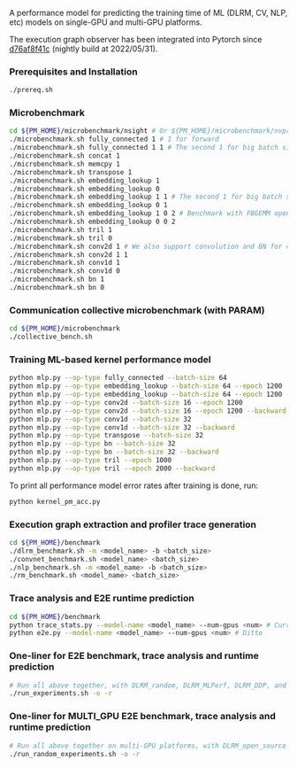 A performance model for predicting the training time of ML (DLRM, CV, NLP, etc) models on single-GPU and multi-GPU platforms.

The execution graph observer has been integrated into Pytorch since [d76af8f41c](https://github.com/pytorch/pytorch/tree/d76af8f41c6404b090b13ab9a868a71423d6d298) (nightly build at 2022/05/31).

### Prerequisites and Installation
```bash
./prereq.sh
```

### Microbenchmark
```bash
cd ${PM_HOME}/microbenchmark/nsight # Or ${PM_HOME}/microbenchmark/nvprof, depending on the choice of profiler
./microbenchmark.sh fully_connected 1 # 1 for forward
./microbenchmark.sh fully_connected 1 1 # The second 1 for big batch size.
./microbenchmark.sh concat 1
./microbenchmark.sh memcpy 1
./microbenchmark.sh transpose 1
./microbenchmark.sh embedding_lookup 1
./microbenchmark.sh embedding_lookup 0
./microbenchmark.sh embedding_lookup 1 1 # The second 1 for big batch size.
./microbenchmark.sh embedding_lookup 0 1
./microbenchmark.sh embedding_lookup 1 0 2 # Benchmark with FBGEMM open-source dataset
./microbenchmark.sh embedding_lookup 0 0 2
./microbenchmark.sh tril 1
./microbenchmark.sh tril 0
./microbenchmark.sh conv2d 1 # We also support convolution and BN for comparison with other performance models on DL models other the DLRM.
./microbenchmark.sh conv2d 1 1
./microbenchmark.sh conv1d 1
./microbenchmark.sh conv1d 0
./microbenchmark.sh bn 1
./microbenchmark.sh bn 0
```

### Communication collective microbenchmark (with PARAM)
```bash
cd ${PM_HOME}/microbenchmark
./collective_bench.sh
```

### Training ML-based kernel performance model
```bash
python mlp.py --op-type fully_connected --batch-size 64
python mlp.py --op-type embedding_lookup --batch-size 64 --epoch 1200
python mlp.py --op-type embedding_lookup --batch-size 64 --epoch 1200 --backward
python mlp.py --op-type conv2d --batch-size 16 --epoch 1200
python mlp.py --op-type conv2d --batch-size 16 --epoch 1200 --backward 
python mlp.py --op-type conv1d --batch-size 32
python mlp.py --op-type conv1d --batch-size 32 --backward 
python mlp.py --op-type transpose --batch-size 32
python mlp.py --op-type bn --batch-size 32
python mlp.py --op-type bn --batch-size 32 --backward 
python mlp.py --op-type tril --epoch 1000
python mlp.py --op-type tril --epoch 2000 --backward 
```
To print all performance model error rates after training is done, run:
```bash
python kernel_pm_acc.py
```

### Execution graph extraction and profiler trace generation
```bash
cd ${PM_HOME}/benchmark
./dlrm_benchmark.sh -m <model_name> -b <batch_size>
./convnet_benchmark.sh <model_name> <batch_size>
./nlp_benchmark.sh -m <model_name> -b <batch_size>
./rm_benchmark.sh <model_name> <batch_size>
```

### Trace analysis and E2E runtime prediction
```bash
cd ${PM_HOME}/benchmark
python trace_stats.py --model-name <model_name> --num-gpus <num> # Currently only single-GPU is supported
python e2e.py --model-name <model_name> --num-gpus <num> # Ditto
```

### One-liner for E2E benchmark, trace analysis and runtime prediction
```bash
# Run all above together, with DLRM_random, DLRM_MLPerf, DLRM_DDP, and DLRM_open_source (with a default selection of tables).
./run_experiments.sh -o -r
```

### One-liner for MULTI_GPU E2E benchmark, trace analysis and runtime prediction
```bash
# Run all above together on multi-GPU platforms, with DLRM_open_source and randomly generated embedding tables.
./run_random_experiments.sh -o -r
```
